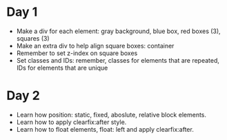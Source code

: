# Day 1

- Make a div for each element: gray background, blue box, red boxes (3), squares (3)
- Make an extra div to help align square boxes: container
- Remember to set z-index on square boxes
- Set classes and IDs: remember, classes for elements that are repeated, IDs for elements that are unique

# Day 2

- Learn how position: static, fixed, aboslute, relative block elements.
- Learn how to apply clearfix:after style.
- Learn how to float elements, float: left and apply clearfix:after.
